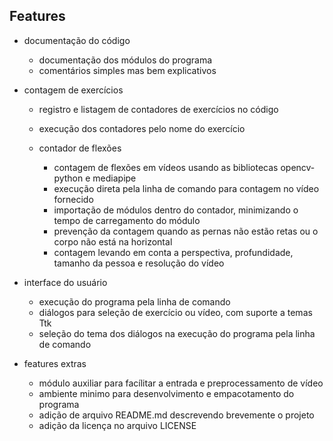 
## Features

* documentação do código
  * documentação dos módulos do programa
  * comentários simples mas bem explicativos

* contagem de exercícios
  * registro e listagem de contadores de exercícios no código
  * execução dos contadores pelo nome do exercício

  * contador de flexões
    * contagem de flexões em vídeos usando as bibliotecas opencv-python e mediapipe
    * execução direta pela linha de comando para contagem no vídeo fornecido
    * importação de módulos dentro do contador, minimizando o tempo de carregamento do módulo
    * prevenção da contagem quando as pernas não estão retas ou o corpo não está na horizontal
    * contagem levando em conta a perspectiva, profundidade, tamanho da pessoa e resolução do vídeo

* interface do usuário
  * execução do programa pela linha de comando
  * diálogos para seleção de exercício ou vídeo, com suporte a temas Ttk
  * seleção do tema dos diálogos na execução do programa pela linha de comando

* features extras
  * módulo auxiliar para facílitar a entrada e preprocessamento de vídeo
  * ambiente minimo para desenvolvimento e empacotamento do programa
  * adição de arquivo README.md descrevendo brevemente o projeto
  * adição da licença no arquivo LICENSE

